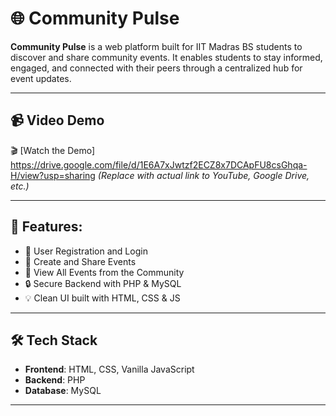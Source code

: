# 🌐 Community Pulse

**Community Pulse** is a web platform built for IIT Madras BS students to discover and share community events. It enables students to stay informed, engaged, and connected with their peers through a centralized hub for event updates.

---

## 📹 Video Demo

🎬 [Watch the Demo] https://drive.google.com/file/d/1E6A7xJwtzf2ECZ8x7DCApFU8csGhqa-H/view?usp=sharing
*(Replace with actual link to YouTube, Google Drive, etc.)*

---

## 🔧 Features:

- 📝 User Registration and Login
- 📢 Create and Share Events
- 📅 View All Events from the Community
- 🔒 Secure Backend with PHP & MySQL
- 💡 Clean UI built with HTML, CSS & JS

---

## 🛠 Tech Stack

- **Frontend**: HTML, CSS, Vanilla JavaScript
- **Backend**: PHP
- **Database**: MySQL

---
